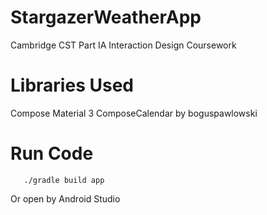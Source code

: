 # StargazerWeatherApp

Cambridge CST Part IA Interaction Design Coursework

# Libraries Used
Compose
Material 3
ComposeCalendar by boguspawlowski

# Run Code
```
   ./gradle build app
```

Or open by Android Studio
